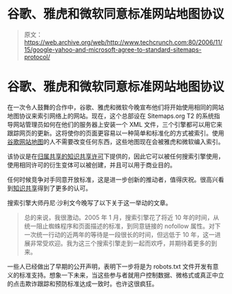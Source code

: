 # 谷歌、雅虎和微软同意标准网站地图协议

> 原文：<https://web.archive.org/web/http://www.techcrunch.com:80/2006/11/15/google-yahoo-and-microsoft-agree-to-standard-sitemaps-protocol/>

# 谷歌、雅虎和微软同意标准网站地图协议

在一次令人鼓舞的合作中，谷歌、雅虎和微软今晚宣布他们将开始使用相同的网站地图协议来索引网络上的网站。现在，这个总部设在 Sitemaps.org T2 的系统指导网站管理员如何在他们的服务器上安装一个 XML 文件，三个引擎都可以用它来跟踪网页的更新。这将使你的页面更容易以一种简单和标准化的方式被索引。使用[谷歌网站地图](https://web.archive.org/web/20220818084956/https://www.google.com/webmasters/tools/siteoverview)的人不需要改变任何东西，这些地图现在会被雅虎和微软编入索引。

该协议是在[归属共享的知识共享许可](https://web.archive.org/web/20220818084956/http://creativecommons.org/licenses/by-sa/2.5/)下提供的，因此它可以被任何搜索引擎使用，使用相同许可的衍生变体可以被创建，并且可以用于商业目的。

任何时候竞争对手同意开放标准，这是进一步创新的推动者，值得庆祝。很高兴看到[知识共享](https://web.archive.org/web/20220818084956/http://creativecommons.org/)得到了更多的认可。

搜索引擎大师丹尼·沙利文今晚写了以下关于这一举动的文章。

> 总的来说，我很激动。2005 年 1 月，搜索引擎花了将近 10 年的时间，从统一阻止蜘蛛程序和页面描述的标准，到同意链接的 nofollow 属性。对下一次统一行动的近两年的等待是一段很长的时间，但远低于 10 年，这一进展非常受欢迎。我为这三个搜索引擎走到一起而欢呼，并期待着更多的到来。

一些人已经做出了早期的公开声明，表明下一步将是为 robots.txt 文件开发有意义的标准支持。想象一下未来，当这些参与者就用户控制数据、微格式或真正中立的点击欺诈跟踪和预防标准达成一致时。也许这很疯狂。